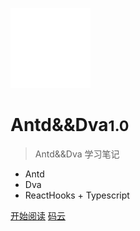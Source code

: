 <!-- _coverpage.md -->

![logo](logo/logo.png)

# Antd&&Dva<small>1.0</small>

> Antd&&Dva 学习笔记

- Antd
- Dva
- ReactHooks + Typescript

[开始阅读](#快速开始)
[码云](https://gitee.com/jsopy/dva.git)

<!-- [Get Started](https://www.baidu.com) -->
